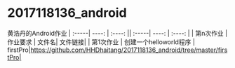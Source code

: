 # 2017118136_android
黄浩丹的Android作业
| :-----| ----: | :----: || :-----| ----: | :----: |
|  第n次作业   | 作业要求 | 文件名| 文件链接|
|  第1次作业   | 创建一个helloworld程序 | firstPro|https://github.com/HHDhaitang/2017118136_android/tree/master/firstPro|
